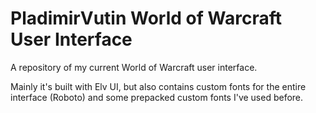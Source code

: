 # PladimirVutin World of Warcraft User Interface
A repository of my current World of Warcraft user interface.

Mainly it's built with Elv UI, but also contains custom fonts for the entire interface (Roboto) and some prepacked custom fonts I've used before.
